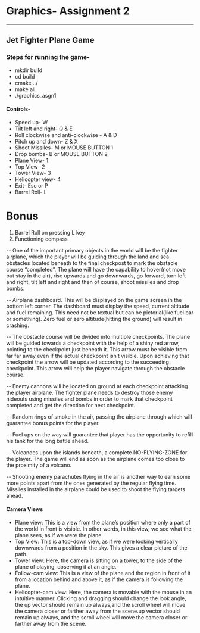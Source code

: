 # Graphics- Assignment 2
---

## Jet Fighter Plane Game

### Steps for running the game-
- mkdir build
- cd build
- cmake ../
- make all
- ./graphics_asgn1

#### Controls-
- Speed up- W
- Tilt left and right- Q & E
- Roll clockwise and anti-clockwise - A & D
- Pitch up and down- Z & X
- Shoot Missiles- M or MOUSE BUTTON 1
- Drop bombs- B or MOUSE BUTTON 2
- Plane View- 1
- Top View- 2
- Tower View- 3
- Helicopter view- 4
- Exit- Esc or P
- Barrel Roll- L

# Bonus 
1. Barrel Roll on pressing L key
2. Functioning compass

-- One of the important primary objects in the world will be the fighter airplane, which the player will be guiding through the land and sea obstacles located beneath to the final checkpost to mark the obstacle course “completed”. The plane will have the capability to hover(not move but stay in the air), rise upwards and go downwards, go forward, turn left and right, tilt left and right and then of course, shoot missiles and drop bombs.

-- Airplane dashboard. This will be displayed on the game screen in the bottom left corner. The dashboard must display the speed, current altitude and fuel remaining. This need not be textual but can be pictorial(like fuel bar or something). Zero fuel or zero altitude(hitting the ground) will result in crashing.

-- The obstacle course will be divided into multiple checkpoints. The plane will be guided towards a checkpoint with the help of a shiny red arrow, pointing to the checkpoint just beneath it. This arrow must be visible from far far away even if the actual checkpoint isn’t visible. Upon achieving that checkpoint the arrow will be updated according to the succeeding checkpoint. This arrow will help the player navigate through the obstacle course.

-- Enemy cannons will be located on ground at each checkpoint attacking the player airplane. The fighter plane needs to destroy those enemy hideouts using missiles and bombs in order to mark that checkpoint completed and get the direction for next checkpoint.

-- Random rings of smoke in the air, passing the airplane through which will guarantee bonus points for the player.

-- Fuel ups on the way will guarantee that player has the opportunity to refill his tank for the long battle ahead.

-- Volcanoes upon the islands beneath, a complete NO-FLYING-ZONE for the player. The game will end as soon as the airplane comes too close to the proximity of a volcano.

-- Shooting enemy parachutes flying in the air is another way to earn some more points apart from the ones generated by the regular flying time. Missiles installed in the airplane could be used to shoot the flying targets ahead.

#### Camera Views
- Plane view: This is a view from the plane’s position where only a part of the world in front is visible. In other words, in this view, we see what the plane sees, as if we were the plane.
- Top View: This is a top-down view, as if we were looking vertically downwards from a position in the sky. This gives a clear picture of the path.
- Tower view: Here, the camera is sitting on a tower, to the side of the plane of playing, observing it at an angle.
- Follow-cam view: This is a view of the plane and the region in front of it from a location behind and above it, as if the camera is following the plane.
- Helicopter-cam view: Here, the camera is movable with the mouse in an intuitive manner. Clicking and dragging should change the look angle, the up vector should remain up always,and the scroll wheel will move the camera closer or farther away from the scene.up vector should remain up always, and the scroll wheel will move the camera closer or farther away from the scene.





